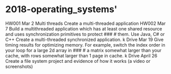 # 2018-operating_systems'
HW001  Mar 2 Multi threads     Create a multi-threaded application
HW002  Mar 7 Build a multithreaded application which has at least one shared resource and uses synchronization primitives to protect ### #        them. Use Java, C# or C++
       Create a multi-threaded synchronized application.
k Drive Mar 19  Give timing results for optimizing memory.  For example, switch the index order in your loop for a large 2d array in ### #        a matrix somewhat larger than your cache, with rows  somewhat larger than 1 page in cache.
k Drive April 26  Create a file system project and evidence of how it works (a video or screenshots)

